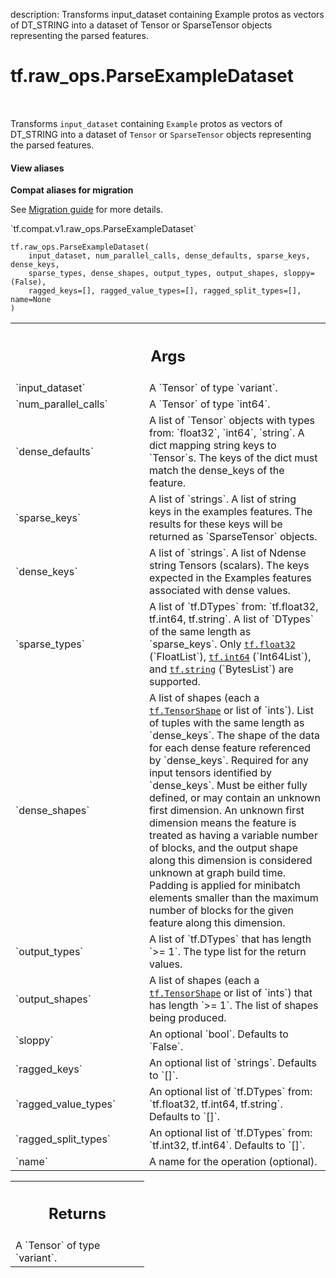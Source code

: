 description: Transforms input_dataset containing Example protos as vectors of DT_STRING into a dataset of Tensor or SparseTensor objects representing the parsed features.

<div itemscope itemtype="http://developers.google.com/ReferenceObject">
<meta itemprop="name" content="tf.raw_ops.ParseExampleDataset" />
<meta itemprop="path" content="Stable" />
</div>

# tf.raw_ops.ParseExampleDataset

<!-- Insert buttons and diff -->

<table class="tfo-notebook-buttons tfo-api nocontent" align="left">

</table>



Transforms `input_dataset` containing `Example` protos as vectors of DT_STRING into a dataset of `Tensor` or `SparseTensor` objects representing the parsed features.

<section class="expandable">
  <h4 class="showalways">View aliases</h4>
  <p>
<b>Compat aliases for migration</b>
<p>See
<a href="https://www.tensorflow.org/guide/migrate">Migration guide</a> for
more details.</p>
<p>`tf.compat.v1.raw_ops.ParseExampleDataset`</p>
</p>
</section>

<pre class="devsite-click-to-copy prettyprint lang-py tfo-signature-link">
<code>tf.raw_ops.ParseExampleDataset(
    input_dataset, num_parallel_calls, dense_defaults, sparse_keys, dense_keys,
    sparse_types, dense_shapes, output_types, output_shapes, sloppy=(False),
    ragged_keys=[], ragged_value_types=[], ragged_split_types=[], name=None
)
</code></pre>



<!-- Placeholder for "Used in" -->


<!-- Tabular view -->
 <table class="responsive fixed orange">
<colgroup><col width="214px"><col></colgroup>
<tr><th colspan="2"><h2 class="add-link">Args</h2></th></tr>

<tr>
<td>
`input_dataset`
</td>
<td>
A `Tensor` of type `variant`.
</td>
</tr><tr>
<td>
`num_parallel_calls`
</td>
<td>
A `Tensor` of type `int64`.
</td>
</tr><tr>
<td>
`dense_defaults`
</td>
<td>
A list of `Tensor` objects with types from: `float32`, `int64`, `string`.
A dict mapping string keys to `Tensor`s.
The keys of the dict must match the dense_keys of the feature.
</td>
</tr><tr>
<td>
`sparse_keys`
</td>
<td>
A list of `strings`.
A list of string keys in the examples features.
The results for these keys will be returned as `SparseTensor` objects.
</td>
</tr><tr>
<td>
`dense_keys`
</td>
<td>
A list of `strings`.
A list of Ndense string Tensors (scalars).
The keys expected in the Examples features associated with dense values.
</td>
</tr><tr>
<td>
`sparse_types`
</td>
<td>
A list of `tf.DTypes` from: `tf.float32, tf.int64, tf.string`.
A list of `DTypes` of the same length as `sparse_keys`.
Only <a href="../../tf.md#float32"><code>tf.float32</code></a> (`FloatList`), <a href="../../tf.md#int64"><code>tf.int64</code></a> (`Int64List`),
and <a href="../../tf.md#string"><code>tf.string</code></a> (`BytesList`) are supported.
</td>
</tr><tr>
<td>
`dense_shapes`
</td>
<td>
A list of shapes (each a <a href="../../tf/TensorShape.md"><code>tf.TensorShape</code></a> or list of `ints`).
List of tuples with the same length as `dense_keys`.
The shape of the data for each dense feature referenced by `dense_keys`.
Required for any input tensors identified by `dense_keys`.  Must be
either fully defined, or may contain an unknown first dimension.
An unknown first dimension means the feature is treated as having
a variable number of blocks, and the output shape along this dimension
is considered unknown at graph build time.  Padding is applied for
minibatch elements smaller than the maximum number of blocks for the
given feature along this dimension.
</td>
</tr><tr>
<td>
`output_types`
</td>
<td>
A list of `tf.DTypes` that has length `>= 1`.
The type list for the return values.
</td>
</tr><tr>
<td>
`output_shapes`
</td>
<td>
A list of shapes (each a <a href="../../tf/TensorShape.md"><code>tf.TensorShape</code></a> or list of `ints`) that has length `>= 1`.
The list of shapes being produced.
</td>
</tr><tr>
<td>
`sloppy`
</td>
<td>
An optional `bool`. Defaults to `False`.
</td>
</tr><tr>
<td>
`ragged_keys`
</td>
<td>
An optional list of `strings`. Defaults to `[]`.
</td>
</tr><tr>
<td>
`ragged_value_types`
</td>
<td>
An optional list of `tf.DTypes` from: `tf.float32, tf.int64, tf.string`. Defaults to `[]`.
</td>
</tr><tr>
<td>
`ragged_split_types`
</td>
<td>
An optional list of `tf.DTypes` from: `tf.int32, tf.int64`. Defaults to `[]`.
</td>
</tr><tr>
<td>
`name`
</td>
<td>
A name for the operation (optional).
</td>
</tr>
</table>



<!-- Tabular view -->
 <table class="responsive fixed orange">
<colgroup><col width="214px"><col></colgroup>
<tr><th colspan="2"><h2 class="add-link">Returns</h2></th></tr>
<tr class="alt">
<td colspan="2">
A `Tensor` of type `variant`.
</td>
</tr>

</table>

